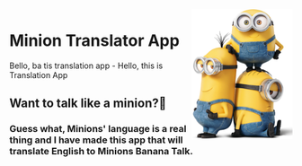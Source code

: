 <img src="/images/minion_icon.png" align="right" width="180" />

# Minion Translator App

Bello, ba tis translation app - Hello, this is Translation App
## Want to talk like a minion?🍌
### Guess what, Minions' language is a real thing and I have made this app that will translate English to Minions Banana Talk.